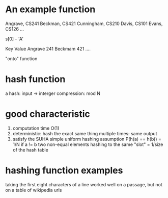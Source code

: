 # An example function
Angrave, CS241
Beckman, CS421
Cunningham, CS210
Davis, CS101
Evans, CS126
...

s[0] - 'A'

Key   Value
Angrave 241
Beckmam 421
....

"onto" function

# hash function
a hash: input -> interger
compression: mod N

# good characteristic 
1. computation time O(1)
2. deterministic: hash the exact same thing multiple times: same output
3. satisfy the SUHA
   simple uniform hashing assumption
   P(h(a) == h(b)) = 1/N if a != b
   two non-equal elements hashing to the same "slot" = 1/size of the hash table

# hashing function examples 
taking the first eight characters of a line
worked well on a passage,
but not on a table of wikipedia urls 

